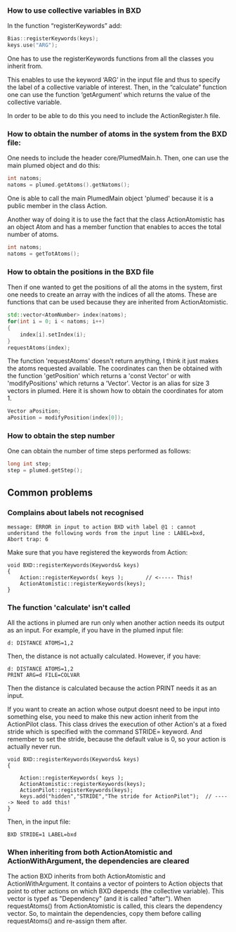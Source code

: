 ### How to use collective variables in BXD

In the function “registerKeywords” add:

```c++
Bias::registerKeywords(keys);
keys.use("ARG");
```
One has to use the registerKeywords functions from all the classes you inherit from. 

This enables to use the keyword ‘ARG’ in the input file and thus to specify the label of a collective variable of interest. 
Then, in the “calculate” function one can use the function ‘getArgument’ which returns the value of the collective variable.

In order to be able to do this you need to include the ActionRegister.h file. 




### How to obtain the number of atoms in the system from the BXD file:

One needs to include the header core/PlumedMain.h.
Then, one can use the main plumed object and do this:

```c++
int natoms;
natoms = plumed.getAtoms().getNatoms();
```
One is able to call the main PlumedMain object 'plumed' because it is a public member in the class Action.

Another way of doing it is to use the fact that the class ActionAtomistic has an object Atom and has a member function that enables to acces the total number of atoms.

```c++
int natoms;
natoms = getTotAtoms();
```

### How to obtain the positions in the BXD file

Then if one wanted to get the positions of all the atoms in the system, first one needs to create an array with the indices of all the atoms. These are functions that can be used because they are inherited from ActionAtomistic.

```c++
std::vector<AtomNumber> index(natoms);
for(int i = 0; i < natoms; i++)
{
    index[i].setIndex(i);
}
requestAtoms(index);
```

The function 'requestAtoms' doesn't return anything, I think it just makes the atoms requested available. The coordinates can then be obtained with the function 'getPosition' which returns a 'const Vector' or with 'modifyPositions' which returns a 'Vector'. Vector is an alias for size 3 vectors in plumed. Here it is shown how to obtain the coordinates for atom 1.

```c++
Vector aPosition;   
aPosition = modifyPosition(index[0]);
```

### How to obtain the step number

One can obtain the number of time steps performed as follows:

```c++
long int step;
step = plumed.getStep();
```
## Common problems

### Complains about labels not recognised

```
message: ERROR in input to action BXD with label @1 : cannot understand the following words from the input line : LABEL=bxd, 
Abort trap: 6
```
Make sure that you have registered the keywords from Action:

```
void BXD::registerKeywords(Keywords& keys)
{
    Action::registerKeywords( keys );       // <----- This!
    ActionAtomistic::registerKeywords(keys);
}
```

### The function 'calculate' isn't called

All the actions in plumed are run only when another action needs its output as an input. For example, if you have in the plumed input file:
```
d: DISTANCE ATOMS=1,2
```
Then, the distance is not actually calculated. However, if you have:
```
d: DISTANCE ATOMS=1,2
PRINT ARG=d FILE=COLVAR
```
Then the distance is calculated because the action PRINT needs it as an input.

If you want to create an action whose output doesnt need to be input into something else, you need to make this new action inherit from the ActionPilot class. This class drives the execution of other Action's at a fixed stride which is specified with the command STRIDE= keyword. And remember to set the stride, because the default value is 0, so your action is actually never run.

```
void BXD::registerKeywords(Keywords& keys)
{

    Action::registerKeywords( keys );
    ActionAtomistic::registerKeywords(keys);
    ActionPilot::registerKeywords(keys);
    keys.add("hidden","STRIDE","The stride for ActionPilot");  // -----> Need to add this!
}
```

Then, in the input file:

```
BXD STRIDE=1 LABEL=bxd
```
### When inheriting from both ActionAtomistic and ActionWithArgument, the dependencies are cleared

The action BXD inherits from both ActionAtomistic and ActionWithArgument. It contains a vector of pointers to Action objects that point to other actions on which BXD depends (the collective variable). This vector is typef as "Dependency" (and it is called "after"). When requestAtoms() from ActionAtomistic is called, this clears the dependency vector. So, to maintain the dependencies, copy them before calling requestAtoms() and re-assign them after.


